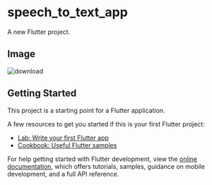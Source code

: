 # speech_to_text_app

A new Flutter project.

## Image
![download](https://user-images.githubusercontent.com/92189386/230031764-c6ccda9d-338f-4d1e-a74f-72726dbabc7f.gif)


## Getting Started

This project is a starting point for a Flutter application.

A few resources to get you started if this is your first Flutter project:

- [Lab: Write your first Flutter app](https://docs.flutter.dev/get-started/codelab)
- [Cookbook: Useful Flutter samples](https://docs.flutter.dev/cookbook)

For help getting started with Flutter development, view the
[online documentation](https://docs.flutter.dev/), which offers tutorials,
samples, guidance on mobile development, and a full API reference.
